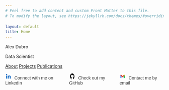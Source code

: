 ```yaml
---
# Feel free to add content and custom Front Matter to this file.
# To modify the layout, see https://jekyllrb.com/docs/themes/#overriding-theme-defaults

layout: default
title: Home
---
```


Alex Dubro

Data Scientist

[About](/Users/alexdubro/Documents/add0794.github.io/about.md)
[Projects](/Users/alexdubro/Documents/add0794.github.io/projects.md)
[Publications](/Users/alexdubro/Documents/add0794.github.io/publications.md)

<!-- <ul>
    <li><a href="https://www.linkedin.com/in/alexdubro/"><i class="fab fa-linkedin"></i>Connect with me on LinkedIn</a></li>
    <li><a href="https://github.com/add0794"><i class="fab fa-github"></i>Check out my GitHub.</a></li>
    <li><a href="mailto:add0794@gmail.com?subject=Excited to Connect with You!"><i class="far fa-envelope"></i>Contact me by email.</a></li>
</ul> -->

<ul class="social-links">
    <li>
        <a href="https://www.linkedin.com/in/alexdubro/">
            <img src="linkedin-icon.png" alt="LinkedIn Icon" /> Connect with me on LinkedIn
        </a>
    </li>
    <li>
        <a href="https://github.com/add0794">
            <img src="github-icon.png" alt="GitHub Icon" /> Check out my GitHub
        </a>
    </li>
    <li>
        <a href="mailto:add0794@gmail.com?subject=Excited to Connect with You!">
            <img src="email-icon.png" alt="Email Icon" /> Contact me by email
        </a>
    </li>
</ul>

<style>
    /* General styling for the list */
    .social-links {
        display: flex; /* Arrange items horizontally */
        gap: 15px; /* Add spacing between items */
        list-style: none; /* Remove bullets */
        padding: 0; /* Remove padding */
        margin: 0; /* Remove margin */
    }

    .social-links li {
        display: flex; /* Align icon and text */
        align-items: center; /* Vertically center items */
    }

    .social-links a {
        text-decoration: none; /* Remove underline from links */
        color: #333; /* Default text color */
        font-family: Arial, sans-serif;
        font-size: 14px;
    }

    .social-links a:hover {
        color: #0073b1; /* Change color on hover */
    }

    .social-links img {
        width: 20px; /* Set icon width */
        height: 20px; /* Set icon height */
        margin-right: 5px; /* Add spacing between icon and text */
    }
</style>
